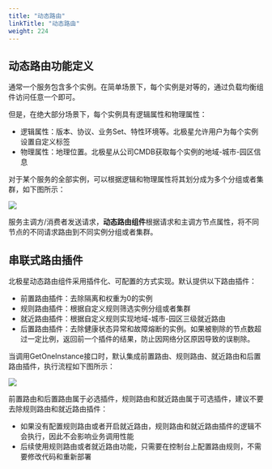 ```yaml
---
title: "动态路由"
linkTitle: "动态路由"
weight: 224
---
```


## 动态路由功能定义

通常一个服务包含多个实例。在简单场景下，每个实例是对等的，通过负载均衡组件访问任意一个即可。

但是，在绝大部分场景下，每个实例具有逻辑属性和物理属性：

- 逻辑属性：版本、协议、业务Set、特性环境等。北极星允许用户为每个实例设置自定义标签
- 物理属性：地理位置。北极星从公司CMDB获取每个实例的地域-城市-园区信息

对于某个服务的全部实例，可以根据逻辑和物理属性将其划分成为多个分组或者集群，如下图所示：

![](../图片/动态路由/路由架构.png)

服务主调方/消费者发送请求，**动态路由组件**根据请求和主调方节点属性，将不同节点的不同请求路由到不同实例分组或者集群。

## 串联式路由插件

北极星动态路由组件采用插件化、可配置的方式实现。默认提供以下路由插件：

- 前置路由插件：去除隔离和权重为0的实例
- 规则路由插件：根据自定义规则筛选实例分组或者集群
- 就近路由插件：根据自定义规则实现地域-城市-园区三级就近路由
- 后置路由插件：去除健康状态异常和故障熔断的实例。如果被剔除的节点数超过一定比例，返回前一个插件的结果，防止因网络分区原因导致的误剔除。

当调用GetOneInstance接口时，默认集成前置路由、规则路由、就近路由和后置路由插件，执行流程如下图所示：

![](../图片/动态路由/插件链.png)

前置路由和后置路由属于必选插件，规则路由和就近路由属于可选插件，建议不要去除规则路由和就近路由插件：

- 如果没有配置规则路由或者开启就近路由，规则路由和就近路由插件的逻辑不会执行，因此不会影响业务调用性能
- 后续使用规则路由或者就近路由功能，只需要在控制台上配置路由规则，不需要修改代码和重新部署